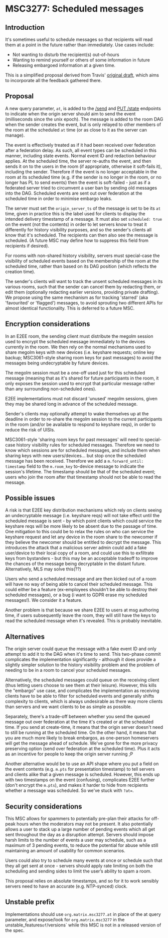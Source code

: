 # MSC3277: Scheduled messages

## Introduction

It's sometimes useful to schedule messages so that recipients will read them
at a point in the future rather than immediately.  Use cases include:

 * Not wanting to disturb the recipient(s) out-of-hours
 * Wanting to remind yourself or others of some information in future
 * Releasing embargoed information at a given time.

This is a simplified proposal derived from Travis' [original draft](https://docs.google.com/document/d/1vFbQuCnCNURBRs4_zukxiKLW_p2Ka7Ogo42oahpXnz4),
which aims to incorporate all the feedback gathered there.

## Proposal

A new query parameter, `at`, is added to the [/send](https://matrix.org/docs/spec/client_server/r0.6.1#put-matrix-client-r0-rooms-roomid-send-eventtype-txnid)
and [PUT /state](https://matrix.org/docs/spec/client_server/r0.6.1#put-matrix-client-r0-rooms-roomid-state-eventtype-statekey)
endpoints to indicate when the origin server should aim to send the event
(milliseconds since the unix epoch). The message is added to the room DAG
when the sender creates the event, but is only relayed to other members of
the room at the scheduled `at` time (or as close to it as the server can
manage).

The event is effectively treated as if it had been received over federation
after a federation delay. As such, all event types can be scheduled in this
manner, including state events.  Normal event ID and redaction behaviour
applies.  At the scheduled time, the server re-auths the event, and then
sends it on to the users in the room (if appropriate, otherwise it soft-fails
it), including the sender.  Therefore if the event is no longer acceptable in
the room at its scheduled time (e.g. if the sender is no longer in the room,
or no longer has PL to send events) then the event is soft-failed - just as
if a federated server tried to circumvent a user ban by sending old messages
into the DAG. Scheduled events are sent out over federation at the scheduled
time in order to minimise embargo leaks.

The server must set the `origin_server_ts` of the message is set to be its
`at` time, given in practice this is the label used for clients to display
the intended delivery timestamp of a message.  It must also set `scheduled:
true` on the event (not the contents) in order to let servers know to treat
it differently for history visibility purposes, and so the sender's clients
all know that it's scheduled.  The recipients can then also see the message
is scheduled. (A future MSC may define how to suppress this field from
recipients if desired).

For rooms with non-shared history visibility, servers must special-case the
visibility of scheduled events based on the membership of the room at the
scheduled time, rather than based on its DAG position (which reflects the
creation time).

The sender's clients will want to track the unsent scheduled messages in its
various rooms, such that the sender can cancel them by redacting them, or
edit them (optionally redacting earlier versions, providing private
drafting).  We propose using the same mechanism as for tracking 'starred'
(aka 'favourited' or 'flagged') messages, to avoid sprouting two different
APIs for almost identical functionality.  This is deferred to a future MSC.

## Encryption considerations

In an E2EE room, the sending client must distribute the megolm session used to
encrypt the scheduled message immediately to the devices currently in the
room. We then rely on the normal mechanisms used to share megolm keys with
new devices (i.e. keyshare requests; online key backup; MSC3061-style sharing
room keys for past messages) to avoid the messages being undecryptable by
future devices.

The megolm session must be a one-off used just for this scheduled message
(meaning that as it's shared for future participants in the room, it only exposes
the session used to encrypt that particular message rather than any surrounding
non-scheduled ones).

E2EE implementations must not discard 'unused' megolm sessions, given they
may be shared long in advance of the scheduled message.

Sender's clients may optionally attempt to wake themselves up at the deadline
in order to re-share the megolm session to the current participants in the
room (and/or be available to respond to keyshare reqs), in order to reduce
the risk of UISIs.

MSC3061-style 'sharing room keys for past messages' will need to special-case
history visibility rules for scheduled messages. Therefore we need to know
which sessions are for scheduled messages, and include them when sharing keys
with new users/devices... but stop once the scheduled message has been
received.  Therefore we add a `m.forward_until: timestamp` field to the
`m.room_key` to-device message to indicate the session's lifetime. The
timestamp should be that of the scheduled event; users who join the room
after that timestamp should not be able to read the message.

## Possible issues

A risk is that E2EE key distribution mechanisms which rely on clients seeing
an undecryptable message (i.e. keyshare reqs) will not take effect until the
scheduled message is sent - by which point clients which could service the
keyshare reqs will be more likely to be absent due to the passage of time.
One mitigation to this could be to relax the rules on who can service the
keyshare request and let any device in the room share to the newcomer if they
believe the newcomer should be entitled to decrypt the message. This
introduces the attack that a malicious server admin could add a fake
user/device to their local copy of a room, and could use this to exfiltrate
keys from bystanders - but this may be an acceptable tradeoff to improve
the chances of the message being decryptable in the distant future.
Alternatively, MLS may solve this(??)

Users who send a scheduled message and are then kicked out of a room will have
no way of being able to cancel their scheduled message.  This could either be
a feature (ex-employees shouldn't be able to destroy their scheduled
messages), or a bug (i want to GDPR erase my scheduled messages!).  We
consider it a feature.

Another problem is that because we share E2EE to users at msg authoring time, if
users subsequently leave the room, they will still have the keys to read the
scheduled message when it's revealed.  This is probably inevitable.


## Alternatives

The origin server could queue the message with a fake event ID and only
attempt to add it to the DAG when it's time to send.  This two-phase commit
complicates the implementation significantly - although it does provide a
slightly simpler solution to the history visibility problem and the problem
of needing to be in a room to cancel your scheduled messages.

Alternatively, the scheduled messages could queue on the receiving client
(thus letting users choose to see them at their leisure).  However, this
kills the "embargo" use case, and complicates the implementation as receiving
clients have to be able to filter for scheduled events and generally shifts
complexity to clients, which is always undesirable as there way more clients
than servers and we want clients to be as simple as possible.

Separately, there's a trade-off between whether you send the queued message
out over federation at the time it's created or at the scheduled time.  If
you send at create-time, it means that the origin server doesn't need to
still be running at the scheduled time. On the other hand, it means that you
are much more likely to break embargos, as one-person homeservers will get
the message ahead of schedule.  We've gone for the more privacy preserving
option (send over federation at the scheduled time).  Plus it acts as an
incentive for people to keep the origin server running ;P

Another alternative would be to use an API shape where you put a field on the
event contents (e.g. `m.pts` for presentation timestamp) to tell servers and
clients alike that a given message is scheduled.  However, this ends up with
two timestamps on the event (confusing), complicates E2EE further
(don't encrypt the `m.pts`), and makes it harder to hide from recipients
whether a message was scheduled.  So we've stuck with `?at=`.

## Security considerations

This MSC allows for spammers to potentially pre-plan their attacks for
off-peak hours when the moderators may not be present. It also potentially
allows a user to stack up a large number of pending events which all get sent
throughout the day as a disruption attempt. Servers should impose harsh
limits to the number of events a user may schedule, such as a maximum of 3
pending events, to reduce the potential for abuse while still maintaining an
amount of usability for common scenarios.

Users could also try to schedule many events at once or schedule such that
they all get sent at once - servers should apply rate limiting on both the
scheduling and sending sides to limit the user’s ability to spam a room.

This proposal relies on absolute timestamps, and so for it to work sensibly
servers need to have an accurate (e.g. NTP-synced) clock.

## Unstable prefix

Implementations should use `org.matrix.msc3277.at` in place of the at query
parameter, and expose/look for `org.matrix.msc3277` in the
unstable_features` of `/versions` while this MSC is not in a released
version of the spec.